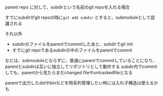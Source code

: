 parent repo に対して、subdirという名前のgit repoを入れる場合

すでにsubdirがgit repoの時に`git add subdir` とすると、submoduleとして認識される

それ以外
- subdirのファイルをparentでcommitしたあと、subdirでgit init
- すでにgit repoであるsubdirの中のファイルをparentでcommit

などは、submoduleとならずに、普通にparentでcommitしていることになり、parentとsubdirは互いに独立してリポジトリとして動作する
subdir内でcommitしても、parentから見たらまだchanged fileやuntrackedfileとなる

parentで出力したdstやbinなどを時系列管理したい時には入れ子構造は使えるかも
